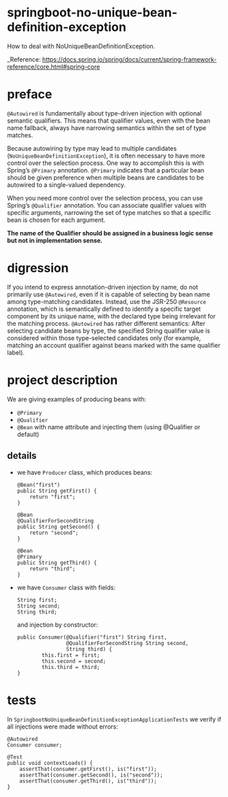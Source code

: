 # springboot-no-unique-bean-definition-exception
How to deal with NoUniqueBeanDefinitionException.

_Reference: https://docs.spring.io/spring/docs/current/spring-framework-reference/core.html#spring-core

# preface
`@Autowired` is fundamentally about type-driven injection with 
optional semantic qualifiers. This means that qualifier values, 
even with the bean name fallback, always have narrowing semantics 
within the set of type matches. 

Because autowiring by type may lead to multiple candidates
(`NoUniqueBeanDefinitionException`), 
it is often necessary to have more control over the selection 
process. One way to accomplish this is with Spring’s `@Primary` 
annotation. `@Primary` indicates that a particular bean should 
be given preference when multiple beans are candidates to be 
autowired to a single-valued dependency.

When you need more control over the selection process, 
you can use Spring’s `@Qualifier` annotation. You can associate 
qualifier values with specific arguments, narrowing the set of 
type matches so that a specific bean is chosen for each argument. 

**The name of the Qualifier should be assigned in a 
business logic sense but not in implementation sense.** 

# digression
If you intend to express annotation-driven injection by name, 
do not primarily use `@Autowired`, even if it is capable of selecting by 
bean name among type-matching candidates. Instead, use the JSR-250 
`@Resource` annotation, which is semantically defined to identify a specific 
target component by its unique name, with the declared type being irrelevant 
for the matching process. `@Autowired` has rather different semantics: After 
selecting candidate beans by type, the specified String qualifier value is 
considered within those type-selected candidates only (for example, matching an 
account qualifier against beans marked with the same qualifier label).

# project description
We are giving examples of producing beans with:
* `@Primary`
* `@Qualifier`
* `@Bean` with name attribute
and injecting them (using @Qualifier or default)

## details
* we have `Producer` class, which produces beans:
    ```
    @Bean("first")
    public String getFirst() {
        return "first";
    }

    @Bean
    @QualifierForSecondString
    public String getSecond() {
        return "second";
    }
    
    @Bean
    @Primary
    public String getThird() {
        return "third";
    }    
    ```
* we have `Consumer` class with fields:
    ```
    String first;
    String second;
    String third;    
    ```
    and injection by constructor:
    ```
    public Consumer(@Qualifier("first") String first, 
                    @QualifierForSecondString String second,
                    String third) {
            this.first = first;
            this.second = second;
            this.third = third;
    }    
    ```
# tests
In `SpringbootNoUniqueBeanDefinitionExceptionApplicationTests` we 
verify if all injections were made without errors:
```
@Autowired
Consumer consumer;

@Test
public void contextLoads() {
    assertThat(consumer.getFirst(), is("first"));
    assertThat(consumer.getSecond(), is("second"));
    assertThat(consumer.getThird(), is("third"));
}
```